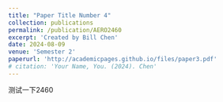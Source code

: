 ```yaml
---
title: "Paper Title Number 4"
collection: publications
permalink: /publication/AERO2460
excerpt: 'Created by Bill Chen'
date: 2024-08-09
venue: 'Semester 2'
paperurl: 'http://academicpages.github.io/files/paper3.pdf'
# citation: 'Your Name, You. (2024). Chen'
---
```


测试一下2460

